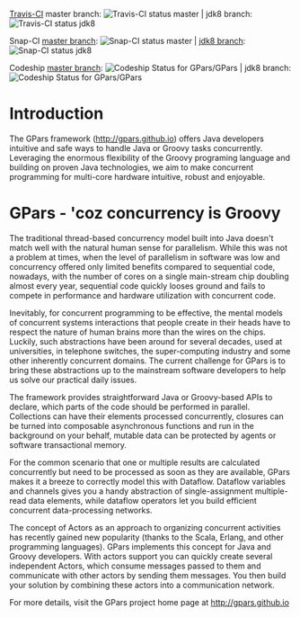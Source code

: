 [Travis-CI](https://travis-ci.org/GPars/GPars) master branch: ![Travis-CI status master](https://travis-ci.org/GPars/GPars.svg?branch=master)
|  jdk8 branch: ![Travis-CI status jdk8](https://travis-ci.org/GPars/GPars.svg?branch=jdk8)

Snap-CI [master branch](https://snap-ci.com/GPars/GPars/branch/master): ![Snap-CI status master](https://snap-ci.com/GPars/GPars/branch/master/build_image)
|  [jdk8 branch](https://snap-ci.com/GPars/GPars/branch/jdk8): ![Snap-CI status jdk8](https://snap-ci.com/GPars/GPars/branch/jdk8/build_image)

Codeship [master branch](https://codeship.com/projects/66218): ![Codeship Status for GPars/GPars](https://codeship.com/projects/e4493e40-a3f5-0132-995a-12052818d981/status?branch=master)
| jdk8 branch: ![Codeship Status for GPars/GPars](https://codeship.com/projects/e4493e40-a3f5-0132-995a-12052818d981/status?branch=jdk8)

# Introduction

The GPars framework (http://gpars.github.io) offers Java developers intuitive and safe ways to handle
Java or Groovy tasks concurrently. Leveraging the enormous flexibility of the Groovy programing language and
building on proven Java technologies, we aim to make concurrent programming for multi-core hardware
intuitive, robust and enjoyable.

# GPars - 'coz concurrency is Groovy

The traditional thread-based concurrency model built into Java doesn't match well with the natural human
sense for parallelism. While this was not a problem at times, when the level of parallelism in software was
low and concurrency offered only limited benefits compared to sequential code, nowadays, with the number of
cores on a single main-stream chip doubling almost every year, sequential code quickly looses ground and
fails to compete in performance and hardware utilization with concurrent code.

Inevitably, for concurrent programming to be effective, the mental models of concurrent systems interactions
that people create in their heads have to respect the nature of human brains more than the wires on the
chips. Luckily, such abstractions have been around for several decades, used at universities, in telephone
switches, the super-computing industry and some other inherently concurrent domains. The current challenge
for GPars is to bring these abstractions up to the mainstream software developers to help us solve our
practical daily issues.

The framework provides straightforward Java or Groovy-based APIs to declare, which parts of the code should
be performed in parallel. Collections can have their elements processed concurrently, closures can be turned
into composable asynchronous functions and run in the background on your behalf, mutable data can be
protected by agents or software transactional memory.

For the common scenario that one or multiple results are calculated concurrently but need to be processed as
soon as they are available, GPars makes it a breeze to correctly model this with Dataflow. Dataflow
variables and channels gives you a handy abstraction of single-assignment multiple-read data elements, while
dataflow operators let you build efficient concurrent data-processing networks.

The concept of Actors as an approach to organizing concurrent activities has recently gained new popularity
(thanks to the Scala, Erlang, and other programming languages). GPars implements this concept for Java and
Groovy developers. With actors support you can quickly create several independent Actors, which consume
messages passed to them and communicate with other actors by sending them messages. You then build your
solution by combining these actors into a communication network.

For more details, visit the GPars project home page at http://gpars.github.io
